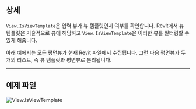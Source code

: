 ## 상세
`View.IsViewTemplate`은 입력 뷰가 뷰 템플릿인지 여부를 확인합니다. Revit에서 뷰 템플릿은 기술적으로 뷰에 해당하고 `View.IsViewTemplate`은 이러한 뷰를 필터링할 수 있게 해줍니다.

아래 예에서는 모든 평면뷰가 현재 Revit 파일에서 수집됩니다. 그런 다음 평면뷰가 두 개의 리스트, 즉 뷰 템플릿과 평면뷰로 분리됩니다.
___
## 예제 파일

![View.IsViewTemplate](./Revit.Elements.Views.View.IsViewTemplate_img.jpg)
